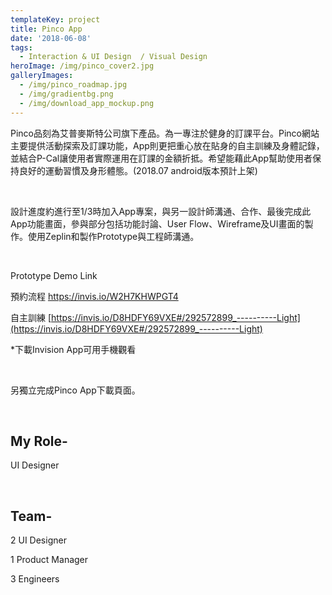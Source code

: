 ```yaml
---
templateKey: project
title: Pinco App
date: '2018-06-08'
tags:
  - Interaction & UI Design  / Visual Design
heroImage: /img/pinco_cover2.jpg
galleryImages:
  - /img/pinco_roadmap.jpg
  - /img/gradientbg.png
  - /img/download_app_mockup.png
---
```

Pinco品刻為艾普麥斯特公司旗下產品。為一專注於健身的訂課平台。Pinco網站主要提供活動探索及訂課功能，App則更把重心放在貼身的自主訓練及身體記錄，並結合P-Cal讓使用者實際運用在訂課的金額折抵。希望能藉此App幫助使用者保持良好的運動習慣及身形體態。(2018.07 android版本預計上架)

<br/>

設計進度約進行至1/3時加入App專案，與另一設計師溝通、合作、最後完成此App功能畫面，參與部分包括功能討論、User Flow、Wireframe及UI畫面的製作。使用Zeplin和製作Prototype與工程師溝通。

<br/>

Prototype Demo Link

預約流程 <https://invis.io/W2H7KHWPGT4>

自主訓練 [ ](https://invis.io/TFHGJNWQPN3)[https://invis.io/D8HDFY69VXE#/292572899_----------Light](https://invis.io/D8HDFY69VXE#/292572899_----------Light)

\*下載Invision App可用手機觀看

<br/>

另獨立完成Pinco App下載頁面。

<br/>

## My Role-

UI Designer

<br/>

## Team-

2 UI Designer

1 Product Manager

3 Engineers
